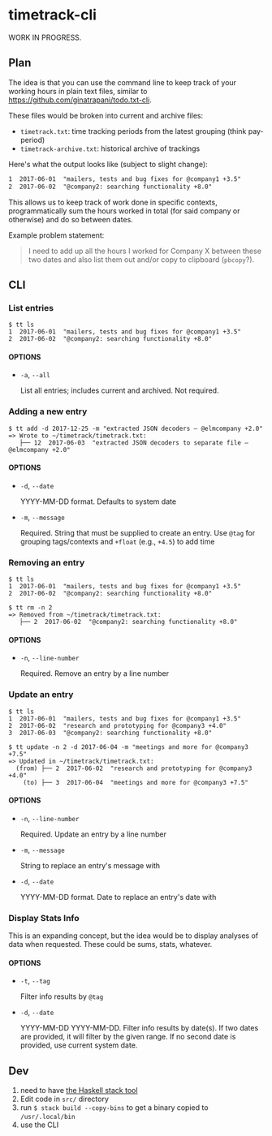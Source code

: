 # timetrack-cli
WORK IN PROGRESS.

## Plan
The idea is that you can use the command line to keep track of your working hours in plain text files, similar to https://github.com/ginatrapani/todo.txt-cli.

These files would be broken into current and archive files:
* `timetrack.txt`: time tracking periods from the latest grouping (think pay-period)
* `timetrack-archive.txt`: historical archive of trackings

Here's what the output looks like (subject to slight change):

```txt
1  2017-06-01  "mailers, tests and bug fixes for @company1 +3.5"
2  2017-06-02  "@company2: searching functionality +8.0"
```

This allows us to keep track of work done in specific contexts, programmatically sum the hours worked in total (for said company or otherwise) and do so between dates.

Example problem statement:

> I need to add up all the hours I worked for Company X between these two dates and also list them out and/or copy to clipboard (`pbcopy`?).

## CLI
### List entries
```
$ tt ls
1  2017-06-01  "mailers, tests and bug fixes for @company1 +3.5"
2  2017-06-02  "@company2: searching functionality +8.0"
```

#### OPTIONS
* `-a`, `--all`

   List all entries; includes current and archived. Not required.

### Adding a new entry
```
$ tt add -d 2017-12-25 -m "extracted JSON decoders – @elmcompany +2.0"
=> Wrote to ~/timetrack/timetrack.txt:
   ├── 12  2017-06-03  "extracted JSON decoders to separate file – @elmcompany +2.0"
```

#### OPTIONS
* `-d`, `--date`

   YYYY-MM-DD format. Defaults to system date

* `-m`, `--message`

   Required. String that must be supplied to create an entry. Use `@tag` for grouping tags/contexts and `+float` (e.g., `+4.5`) to add time

### Removing an entry
```
$ tt ls
1  2017-06-01  "mailers, tests and bug fixes for @company1 +3.5"
2  2017-06-02  "@company2: searching functionality +8.0"

$ tt rm -n 2
=> Removed from ~/timetrack/timetrack.txt:
   ├── 2  2017-06-02  "@company2: searching functionality +8.0"
```

#### OPTIONS
* `-n`, `--line-number`

   Required. Remove an entry by a line number

### Update an entry
```
$ tt ls
1  2017-06-01  "mailers, tests and bug fixes for @company1 +3.5"
2  2017-06-02  "research and prototyping for @company3 +4.0"
3  2017-06-03  "@company2: searching functionality +8.0"

$ tt update -n 2 -d 2017-06-04 -m "meetings and more for @company3 +7.5"
=> Updated in ~/timetrack/timetrack.txt:
  (from) ├── 2  2017-06-02  "research and prototyping for @company3 +4.0"
    (to) ├── 3  2017-06-04  "meetings and more for @company3 +7.5"
```

#### OPTIONS
* `-n`, `--line-number`

   Required. Update an entry by a line number

* `-m`, `--message`

   String to replace an entry's message with

* `-d`, `--date`

   YYYY-MM-DD format. Date to replace an entry's date with

### Display Stats Info
This is an expanding concept, but the idea would be to display analyses of data when requested. These could be sums, stats, whatever.

#### OPTIONS
* `-t`, `--tag`

   Filter info results by `@tag`

* `-d`, `--date`

   YYYY-MM-DD YYYY-MM-DD. Filter info results by date(s). If two dates are provided, it will filter by the given range. If no second date is provided, use current system date.

## Dev
1. need to have [the Haskell stack tool](https://docs.haskellstack.org/en/stable/README/)
1. Edit code in `src/` directory
1. run `$ stack build --copy-bins` to get a binary copied to `/usr/.local/bin`
1. use the CLI
